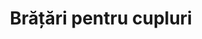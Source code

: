 ---
layout: post
title: "Brățări pentru cupluri"
description: "Brățări pentru cupluri"
img: "/assets/img/bratari-pentru-cupluri.jpg"
colors: "diverse"
price: "15 lei Ron/bucata, 25 Ron/set de două bucăți."
vertical: true
---
